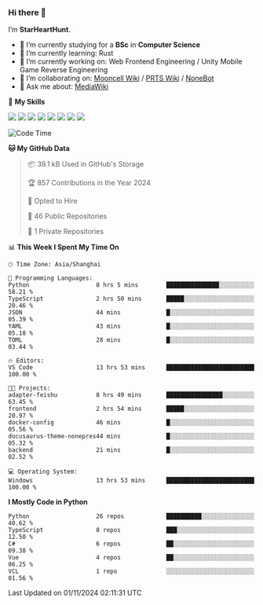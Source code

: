 ### Hi there 👋

I’m **StarHeartHunt**.

- 🏫 I’m currently studying for a **BSc** in **Computer Science**
- 🌱 I’m currently learning: Rust
- 🔭 I’m currently working on: Web Frontend Engineering / Unity Mobile Game Reverse Engineering
- 👯 I’m collaborating on: [Mooncell Wiki](https://fgo.wiki/) / [PRTS Wiki](http://prts.wiki/) / [NoneBot](https://github.com/nonebot)
- 💬 Ask me about: [MediaWiki](https://www.mediawiki.org)

🌟 **My Skills**

![](https://img.shields.io/badge/-Python-3e74a2?style=flat-square&logo=Python&logoColor=fff)
![](https://img.shields.io/badge/-Node.js-339933?style=flat-square&logo=node.js&logoColor=fff)
![](https://img.shields.io/badge/-Vue-4fc08d?style=flat-square&logo=vue.js&logoColor=fff)
![](https://img.shields.io/badge/-React-2d98ce?style=flat-square&logo=React&logoColor=fff)
![](https://img.shields.io/badge/-TypeScript-3178C6?style=flat-square&logo=TypeScript&logoColor=fff)
![](https://img.shields.io/badge/-Docker-2496ED?style=flat-square&logo=Docker&logoColor=fff)
![](https://img.shields.io/badge/-Linux-000000?style=flat-square&logo=Linux&logoColor=fff)
![](https://img.shields.io/badge/-Dotnet-512bd4?style=flat-square&logo=.net&logoColor=fff)

<!--START_SECTION:waka-->
![Code Time](http://img.shields.io/badge/Code%20Time-1%2C380%20hrs%2031%20mins-blue)

**🐱 My GitHub Data** 

> 📦 39.1 kB Used in GitHub's Storage 
 > 
> 🏆 857 Contributions in the Year 2024
 > 
> 💼 Opted to Hire
 > 
> 📜 46 Public Repositories 
 > 
> 🔑 1 Private Repositories 
 > 
📊 **This Week I Spent My Time On** 

```text
🕑︎ Time Zone: Asia/Shanghai

💬 Programming Languages: 
Python                   8 hrs 5 mins        ███████████████░░░░░░░░░░   58.21 % 
TypeScript               2 hrs 50 mins       █████░░░░░░░░░░░░░░░░░░░░   20.46 % 
JSON                     44 mins             █░░░░░░░░░░░░░░░░░░░░░░░░   05.39 % 
YAML                     43 mins             █░░░░░░░░░░░░░░░░░░░░░░░░   05.18 % 
TOML                     28 mins             █░░░░░░░░░░░░░░░░░░░░░░░░   03.44 % 

🔥 Editors: 
VS Code                  13 hrs 53 mins      █████████████████████████   100.00 % 

🐱‍💻 Projects: 
adapter-feishu           8 hrs 49 mins       ████████████████░░░░░░░░░   63.45 % 
frontend                 2 hrs 54 mins       █████░░░░░░░░░░░░░░░░░░░░   20.97 % 
docker-config            46 mins             █░░░░░░░░░░░░░░░░░░░░░░░░   05.56 % 
docusaurus-theme-nonepres44 mins             █░░░░░░░░░░░░░░░░░░░░░░░░   05.32 % 
backend                  21 mins             █░░░░░░░░░░░░░░░░░░░░░░░░   02.52 % 

💻 Operating System: 
Windows                  13 hrs 53 mins      █████████████████████████   100.00 % 
```

**I Mostly Code in Python** 

```text
Python                   26 repos            ██████████░░░░░░░░░░░░░░░   40.62 % 
TypeScript               8 repos             ███░░░░░░░░░░░░░░░░░░░░░░   12.50 % 
C#                       6 repos             ██░░░░░░░░░░░░░░░░░░░░░░░   09.38 % 
Vue                      4 repos             ██░░░░░░░░░░░░░░░░░░░░░░░   06.25 % 
VCL                      1 repo              ░░░░░░░░░░░░░░░░░░░░░░░░░   01.56 % 
```




 Last Updated on 01/11/2024 02:11:31 UTC
<!--END_SECTION:waka-->

